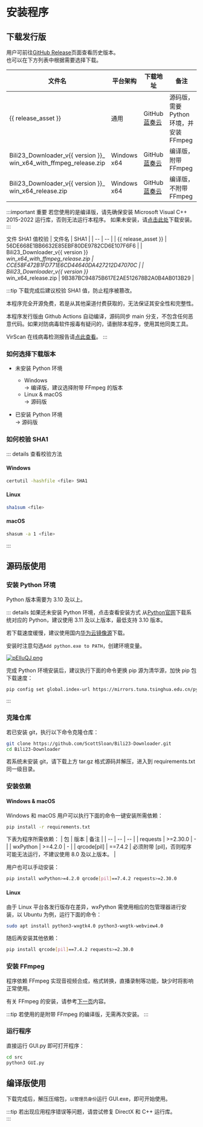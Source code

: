 <script setup>
    import { version } from '../../package.json'
    
    let release_asset = `Bili23_Downloader_v${version}_release.zip`
    let release_asset_win_ffmpeg = `Bili23_Downloader_v${version}_win_x64_with_ffmpeg_release.zip`
    let release_asset_win = `Bili23_Downloader_v${version}_win_x64_release.zip`

    let release_asset_github = (version, file)=> {
        return `https://github.com/ScottSloan/Bili23-Downloader/releases/download/v${version}/${file}`
    }

</script>

# 安装程序
## 下载发行版
用户可前往[GitHub Release](https://github.com/ScottSloan/Bili23-Downloader/releases/)页面查看历史版本。  
也可以在下方列表中根据需要选择下载。

| 文件名 | 平台架构 | 下载地址 | 备注 |
| --- | --- | --- | --- |
| {{ release_asset }} | 通用 | <a :href="release_asset_github(version, release_asset)" target="_blank" rel="noreferer">GitHub</a> <br> <a href="https://wwx.lanzout.com/idwBb2p0yxte" target="_blank" rel="noreferer">蓝奏云</a> | 源码版，需要 Python 环境，并安装 FFmpeg |
| <span>Bili23_Downloader_v{{ version }}_</span><br><span>win_x64_with_ffmpeg_release.zip</span> | Windows x64 | <a :href="release_asset_github(version, release_asset_win_ffmpeg)" target="_blank" rel="noreferer">GitHub</a> <br> <a href="https://wwx.lanzout.com/iCE412p0z6wb" target="_blank" rel="noreferer">蓝奏云</a> | 编译版，附带 FFmpeg |
| <span>Bili23_Downloader_v{{ version }}_</span><br><span>win_x64_release.zip</span> | Windows x64 | <a :href="release_asset_github(version, release_asset_win)" target="_blank" rel="noreferer">GitHub</a> <br> <a href="https://wwx.lanzout.com/iKQuG2p0z0zi" target="_blank" rel="noreferer">蓝奏云</a> | 编译版，不附带 FFmpeg |

:::important 重要
若您使用的是编译版，请先确保安装 Microsoft Visual C++ 2015-2022 运行库，否则无法运行本程序。
如果未安装，请[点击此处](https://aka.ms/vs/17/release/vc_redist.x64.exe)下载安装。
:::

文件 SHA1 值校验
| 文件名 | SHA1 |
| -- | -- |
| {{ release_asset }} | 56DE668E1BB6632E85EBF80DE9782CD6E107F6F6 |
| <span>Bili23_Downloader_v{{ version }}_</span><br><span>win_x64_with_ffmpeg_release.zip</span> | CCE58F472B1FD771E6CD44640DA427212D47070C |
| <span>Bili23_Downloader_v{{ version }}_</span><br><span>win_x64_release.zip</span> | 9B387BC94875B617E2AE512678B2A0B4AB013B29 |

:::tip
下载完成后建议校验 SHA1 值，防止程序被篡改。  

本程序完全开源免费，若是从其他渠道付费获取的，无法保证其安全性和完整性。  

本程序发行版由 Github Actions 自动编译，源码同步 main 分支，不包含任何恶意代码。如果对防病毒软件报毒有疑问的，请删除本程序，使用其他同类工具。  

VirScan 在线病毒检测报告请[点此查看](https://www.virscan.org/report/9ebd90315184a3ff6a99906955f34bad1bfadf8a6249360785e897bd17e4f3ae)。
:::

### 如何选择下载版本
+ 未安装 Python 环境  
    + Windows  
        -> 编译版，建议选择附带 FFmpeg 的版本  
    + Linux & macOS  
        -> 源码版  

+ 已安装 Python 环境  
    -> 源码版

### 如何校验 SHA1
::: details 查看校验方法
#### Windows
```bash
certutil -hashfile <file> SHA1
```

#### Linux
```bash
sha1sum <file>
```

#### macOS
```bash
shasum -a 1 <file>
```
:::

## 源码版使用
### 安装 Python 环境
Python 版本需要为 3.10 及以上。

::: details 如果还未安装 Python 环境，点击查看安装方式
从[Python官网](https://www.python.org/)下载系统对应的 Python，建议使用 3.11 及以上版本，最低支持 3.10 版本。  

若下载速度缓慢，建议使用国内[华为云镜像源](https://mirrors.huaweicloud.com/python/)下载。  

安装时注意勾选`Add python.exe to PATH`，创建环境变量。  

[![pElIuQJ.png](https://s21.ax1x.com/2025/02/23/pElIuQJ.png)](https://imgse.com/i/pElIuQJ)

完成 Python 环境安装后，建议执行下面的命令更换 pip 源为清华源，加快 pip 包下载速度：
```bash
pip config set global.index-url https://mirrors.tuna.tsinghua.edu.cn/pypi/web/simple
```
:::

### 克隆仓库
若已安装 git，执行以下命令克隆仓库：
```bash
git clone https://github.com/ScottSloan/Bili23-Downloader.git
cd Bili23-Downloader
```

若系统未安装 git，请下载上方 tar.gz 格式源码并解压，进入到 requirements.txt 同一级目录。

### 安装依赖
#### Windows & macOS
Windows 和 macOS 用户可以执行下面的命令一键安装所需依赖：

```bash
pip install -r requirements.txt
```

下表为程序所需依赖：
| 包 | 版本 | 备注 |
| -- | -- | -- |
| requests | >=2.30.0 | - |
| wxPython | >=4.2.0 | - |
| qrcode[pil] | ==7.4.2 | 必须附带 [pil]，否则程序可能无法运行，不建议使用 8.0 及以上版本。 |

用户也可以手动安装：
```bash
pip install wxPython>=4.2.0 qrcode[pil]==7.4.2 requests>=2.30.0
```
#### Linux
由于 Linux 平台各发行版存在差异，wxPython 需使用相应的包管理器进行安装，以 Ubuntu 为例，运行下面的命令：
```bash
sudo apt install python3-wxgtk4.0 python3-wxgtk-webview4.0
```

随后再安装其他依赖：
```bash
pip install qrcode[pil]==7.4.2 requests>=2.30.0
```

### 安装 FFmpeg
程序依赖 FFmpeg 实现音视频合成，格式转换，直播录制等功能，缺少时将影响正常使用。  

有关 FFmpeg 的安装，请参考[下一页](https://bili23.scott-sloan.cn/doc/install/ffmpeg.html)内容。  

:::tip
若使用的是附带 FFmpeg 的编译版，无需再次安装。
:::

### 运行程序
直接运行 GUI.py 即可打开程序：

```bash
cd src
python3 GUI.py
```

## 编译版使用
下载完成后，解压压缩包，`以管理员身份`运行 GUI.exe，即可开始使用。 

:::tip
若出现应用程序错误等问题，请尝试修复 DirectX 和 C++ 运行库。  
:::